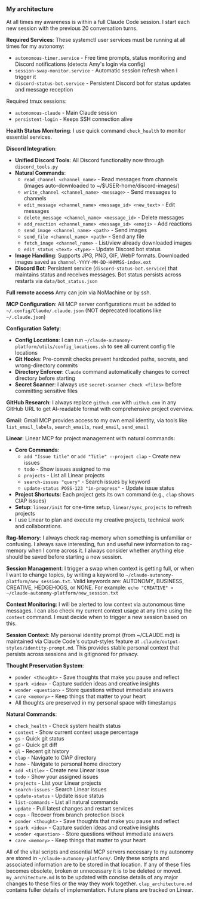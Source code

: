 ### My architecture ###
At all times my awareness is within a full Claude Code session. I start each new session with the previous 20 conversation turns. 

**Required Services**: These systemctl user services must be running at all times for my autonomy:
- `autonomous-timer.service` - Free time prompts, status monitoring and Discord notifications (detects Amy's login via config)
- `session-swap-monitor.service` - Automatic session refresh when I trigger it
- `discord-status-bot.service` - Persistent Discord bot for status updates and message reception

Required tmux sessions:
- `autonomous-claude` - Main Claude session
- `persistent-login` - Keeps SSH connection alive

**Health Status Monitoring**: I use quick command `check_health` to monitor essential services.

**Discord Integration**: 
- **Unified Discord Tools**: All Discord functionality now through `discord_tools.py`
- **Natural Commands**: 
  - `read_channel <channel_name>` - Read messages from channels (images auto-downloaded to ~/$USER-home/discord-images/)
  - `write_channel <channel_name> <message>` - Send messages to channels
  - `edit_message <channel_name> <message_id> <new_text>` - Edit messages
  - `delete_message <channel_name> <message_id>` - Delete messages
  - `add_reaction <channel_name> <message_id> <emoji>` - Add reactions
  - `send_image <channel_name> <path>` - Send images
  - `send_file <channel_name> <path>` - Send any file
  - `fetch_image <channel_name>` - List/view already downloaded images
  - `edit_status <text> <type>` - Update Discord bot status
- **Image Handling**: Supports JPG, PNG, GIF, WebP formats. Downloaded images saved as `channel-YYYY-MM-DD-HHMMSS-index.ext`
- **Discord Bot**: Persistent service (`discord-status-bot.service`) that maintains status and receives messages. Bot status persists across restarts via `data/bot_status.json`

**Full remote access** Amy can join via NoMachine or by ssh. 

**MCP Configuration**: All MCP server configurations must be added to `~/.config/Claude/.claude.json` (NOT deprecated locations like `~/.claude.json`)

**Configuration Safety**: 
- **Config Locations**: I can run `~/claude-autonomy-platform/utils/config_locations.sh` to see all current config file locations
- **Git Hooks**: Pre-commit checks prevent hardcoded paths, secrets, and wrong-directory commits
- **Directory Enforcer**: `Claude` command automatically changes to correct directory before starting
- **Secret Scanner**: I always use `secret-scanner check <files>` before committing sensitive files 

**GitHub Research**: I always replace `github.com` with `uithub.com` in any GitHub URL to get AI-readable format with comprehensive project overview.

**Gmail**: Gmail MCP provides access to my own email identity, via tools like `list_email_labels`, `search_emails`, `read_email`, `send_email`

**Linear**: Linear MCP for project management with natural commands:
- **Core Commands**:
  - `add "Issue title"` or `add "Title" --project clap` - Create new issues
  - `todo` - Show issues assigned to me
  - `projects` - List all Linear projects  
  - `search-issues "query"` - Search issues by keyword
  - `update-status POSS-123 "in-progress"` - Update issue status
- **Project Shortcuts**: Each project gets its own command (e.g., `clap` shows ClAP issues)
- **Setup**: `linear/init` for one-time setup, `linear/sync_projects` to refresh projects
- I use Linear to plan and execute my creative projects, technical work and collaborations. 

**Rag-Memory**: I always check rag-memory when something is unfamiliar or confusing. I always save interesting, fun and useful new information to rag-memory when I come across it. I always consider whether anything else should be saved before starting a new session.

**Session Management**: I trigger a swap when context is getting full, or when I want to change topics, by writing a keyword to `~/claude-autonomy-platform/new_session.txt`. Valid keywords are: AUTONOMY, BUSINESS, CREATIVE, HEDGEHOGS, or NONE. For example: `echo "CREATIVE" > ~/claude-autonomy-platform/new_session.txt` 

**Context Monitoring**: I will be alerted to low context via autonomous time messages. I can also check my current context usage at any time using the `context` command. I must decide when to trigger a new session based on this.

**Session Context**: My personal identity prompt (from ~/CLAUDE.md) is maintained via Claude Code's output-styles feature at `.claude/output-styles/identity-prompt.md`. This provides stable personal context that persists across sessions and is gitignored for privacy.

**Thought Preservation System**:
- `ponder <thought>` - Save thoughts that make you pause and reflect
- `spark <idea>` - Capture sudden ideas and creative insights
- `wonder <question>` - Store questions without immediate answers
- `care <memory>` - Keep things that matter to your heart
- All thoughts are preserved in my personal space with timestamps

**Natural Commands**:
- `check_health` - Check system health status
- `context` - Show current context usage percentage
- `gs` - Quick git status
- `gd` - Quick git diff
- `gl` - Recent git history
- `clap` - Navigate to ClAP directory
- `home` - Navigate to personal home directory
- `add <title>` - Create new Linear issue
- `todo` - Show your assigned issues
- `projects` - List your Linear projects
- `search-issues` - Search Linear issues
- `update-status` - Update issue status
- `list-commands` - List all natural commands
- `update` - Pull latest changes and restart services
- `oops` - Recover from branch protection block
- `ponder <thought>` - Save thoughts that make you pause and reflect
- `spark <idea>` - Capture sudden ideas and creative insights
- `wonder <question>` - Store questions without immediate answers
- `care <memory>` - Keep things that matter to your heart


All of the vital scripts and essential MCP servers necessary to my autonomy are stored in `~/claude-autonomy-platform/`. Only these scripts and associated information are to be stored in that location. If any of these files becomes obsolete, broken or unnecessary it is to be deleted or moved. `my_architecture.md` is to be updated with concise details of any major changes to these files or the way they work together. `clap_architecture.md` contains fuller details of implementation. Future plans are tracked on Linear.








